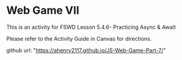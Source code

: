 # Web Game VII

This is an activity for FSWD Lesson 5.4.6- Practicing Async & Await

Please refer to the Activity Guide in Canvas for directions.

github url: "https://ahenry2117.github.io/JS-Web-Game-Part-7/"